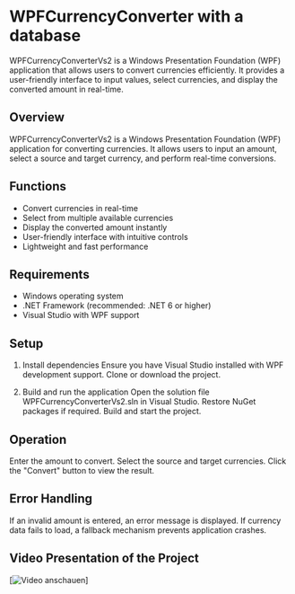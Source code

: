 # WPFCurrencyConverter with a database
WPFCurrencyConverterVs2 is a Windows Presentation Foundation (WPF) application that allows users to convert currencies efficiently. It provides a user-friendly interface to input values, select currencies, and display the converted amount in real-time.

## Overview
WPFCurrencyConverterVs2 is a Windows Presentation Foundation (WPF) application for converting currencies. It allows users to input an amount, select a source and target currency, and perform real-time conversions.

## Functions
- Convert currencies in real-time
- Select from multiple available currencies
- Display the converted amount instantly
- User-friendly interface with intuitive controls
- Lightweight and fast performance

## Requirements
- Windows operating system
- .NET Framework (recommended: .NET 6 or higher)
- Visual Studio with WPF support

## Setup
1. Install dependencies
Ensure you have Visual Studio installed with WPF development support.
Clone or download the project.

2. Build and run the application
Open the solution file WPFCurrencyConverterVs2.sln in Visual Studio.
Restore NuGet packages if required.
Build and start the project.

## Operation
Enter the amount to convert.
Select the source and target currencies.
Click the "Convert" button to view the result.

## Error Handling
If an invalid amount is entered, an error message is displayed.
If currency data fails to load, a fallback mechanism prevents application crashes.

## Video Presentation of the Project
[![Video anschauen](https://youtu.be/RFrEcv4FfpI)]

